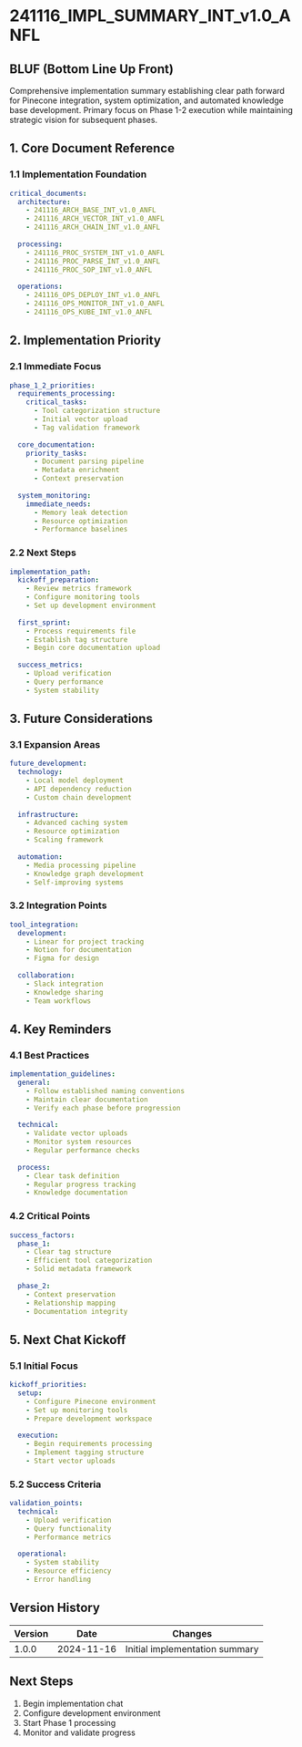 # 241116_IMPL_SUMMARY_INT_v1.0_ANFL

## BLUF (Bottom Line Up Front)
Comprehensive implementation summary establishing clear path forward for Pinecone integration, system optimization, and automated knowledge base development. Primary focus on Phase 1-2 execution while maintaining strategic vision for subsequent phases.

## 1. Core Document Reference

### 1.1 Implementation Foundation
```yaml
critical_documents:
  architecture:
    - 241116_ARCH_BASE_INT_v1.0_ANFL
    - 241116_ARCH_VECTOR_INT_v1.0_ANFL
    - 241116_ARCH_CHAIN_INT_v1.0_ANFL
    
  processing:
    - 241116_PROC_SYSTEM_INT_v1.0_ANFL
    - 241116_PROC_PARSE_INT_v1.0_ANFL
    - 241116_PROC_SOP_INT_v1.0_ANFL
    
  operations:
    - 241116_OPS_DEPLOY_INT_v1.0_ANFL
    - 241116_OPS_MONITOR_INT_v1.0_ANFL
    - 241116_OPS_KUBE_INT_v1.0_ANFL
```

## 2. Implementation Priority

### 2.1 Immediate Focus
```yaml
phase_1_2_priorities:
  requirements_processing:
    critical_tasks:
      - Tool categorization structure
      - Initial vector upload
      - Tag validation framework
    
  core_documentation:
    priority_tasks:
      - Document parsing pipeline
      - Metadata enrichment
      - Context preservation
    
  system_monitoring:
    immediate_needs:
      - Memory leak detection
      - Resource optimization
      - Performance baselines
```

### 2.2 Next Steps
```yaml
implementation_path:
  kickoff_preparation:
    - Review metrics framework
    - Configure monitoring tools
    - Set up development environment
    
  first_sprint:
    - Process requirements file
    - Establish tag structure
    - Begin core documentation upload
    
  success_metrics:
    - Upload verification
    - Query performance
    - System stability
```

## 3. Future Considerations

### 3.1 Expansion Areas
```yaml
future_development:
  technology:
    - Local model deployment
    - API dependency reduction
    - Custom chain development
    
  infrastructure:
    - Advanced caching system
    - Resource optimization
    - Scaling framework
    
  automation:
    - Media processing pipeline
    - Knowledge graph development
    - Self-improving systems
```

### 3.2 Integration Points
```yaml
tool_integration:
  development:
    - Linear for project tracking
    - Notion for documentation
    - Figma for design
    
  collaboration:
    - Slack integration
    - Knowledge sharing
    - Team workflows
```

## 4. Key Reminders

### 4.1 Best Practices
```yaml
implementation_guidelines:
  general:
    - Follow established naming conventions
    - Maintain clear documentation
    - Verify each phase before progression
    
  technical:
    - Validate vector uploads
    - Monitor system resources
    - Regular performance checks
    
  process:
    - Clear task definition
    - Regular progress tracking
    - Knowledge documentation
```

### 4.2 Critical Points
```yaml
success_factors:
  phase_1:
    - Clear tag structure
    - Efficient tool categorization
    - Solid metadata framework
    
  phase_2:
    - Context preservation
    - Relationship mapping
    - Documentation integrity
```

## 5. Next Chat Kickoff

### 5.1 Initial Focus
```yaml
kickoff_priorities:
  setup:
    - Configure Pinecone environment
    - Set up monitoring tools
    - Prepare development workspace
    
  execution:
    - Begin requirements processing
    - Implement tagging structure
    - Start vector uploads
```

### 5.2 Success Criteria
```yaml
validation_points:
  technical:
    - Upload verification
    - Query functionality
    - Performance metrics
    
  operational:
    - System stability
    - Resource efficiency
    - Error handling
```

## Version History

| Version | Date | Changes |
|---------|------|---------|
| 1.0.0 | 2024-11-16 | Initial implementation summary |

## Next Steps
1. Begin implementation chat
2. Configure development environment
3. Start Phase 1 processing
4. Monitor and validate progress